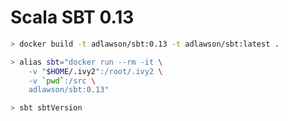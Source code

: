 # Scala SBT 0.13

```bash
> docker build -t adlawson/sbt:0.13 -t adlawson/sbt:latest .
```

```bash
> alias sbt="docker run --rm -it \
    -v "$HOME/.ivy2":/root/.ivy2 \
    -v `pwd`:/src \
    adlawson/sbt:0.13"

> sbt sbtVersion
```
